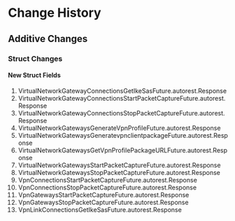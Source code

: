 # Change History

## Additive Changes

### Struct Changes

#### New Struct Fields

1. VirtualNetworkGatewayConnectionsGetIkeSasFuture.autorest.Response
1. VirtualNetworkGatewayConnectionsStartPacketCaptureFuture.autorest.Response
1. VirtualNetworkGatewayConnectionsStopPacketCaptureFuture.autorest.Response
1. VirtualNetworkGatewaysGenerateVpnProfileFuture.autorest.Response
1. VirtualNetworkGatewaysGeneratevpnclientpackageFuture.autorest.Response
1. VirtualNetworkGatewaysGetVpnProfilePackageURLFuture.autorest.Response
1. VirtualNetworkGatewaysStartPacketCaptureFuture.autorest.Response
1. VirtualNetworkGatewaysStopPacketCaptureFuture.autorest.Response
1. VpnConnectionsStartPacketCaptureFuture.autorest.Response
1. VpnConnectionsStopPacketCaptureFuture.autorest.Response
1. VpnGatewaysStartPacketCaptureFuture.autorest.Response
1. VpnGatewaysStopPacketCaptureFuture.autorest.Response
1. VpnLinkConnectionsGetIkeSasFuture.autorest.Response

